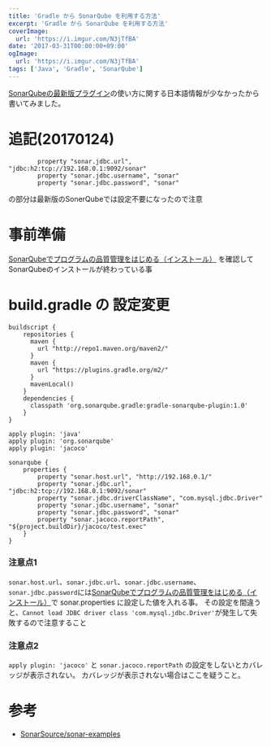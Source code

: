 ```yaml
---
title: 'Gradle から SonarQube を利用する方法'
excerpt: 'Gradle から SonarQube を利用する方法'
coverImage: 
  url: 'https://i.imgur.com/N3jTfBA'
date: '2017-03-31T00:00:00+09:00'
ogImage:
  url: 'https://i.imgur.com/N3jTfBA'
tags: ['Java', 'Gradle', 'SonarQube']
---
```


[SonarQubeの最新版プラグイン](http://docs.sonarqube.org/display/SONAR/Analyzing+with+SonarQube+Scanner+for+Gradle)の使い方に関する日本語情報が少なかったから書いてみました。

# 追記(20170124)

```
        property "sonar.jdbc.url", "jdbc:h2:tcp://192.168.0.1:9092/sonar"
        property "sonar.jdbc.username", "sonar"
        property "sonar.jdbc.password", "sonar"
```

の部分は最新版のSonerQubeでは設定不要になったので注意

# 事前準備

[SonarQubeでプログラムの品質管理をはじめる（インストール）](http://qiita.com/sh-ogawa/items/4966afaaed72b444ab80)
を確認してSonarQubeのインストールが終わっている事

# build.gradle の 設定変更

```
buildscript {
    repositories { 
      maven {
        url "http://repo1.maven.org/maven2/"
      }
      maven {
        url "https://plugins.gradle.org/m2/"
      }
      mavenLocal()
    }
    dependencies { 
      classpath 'org.sonarqube.gradle:gradle-sonarqube-plugin:1.0'
    }
}

apply plugin: 'java'
apply plugin: 'org.sonarqube'
apply plugin: 'jacoco'

sonarqube {
    properties {
        property "sonar.host.url", "http://192.168.0.1/"
        property "sonar.jdbc.url", "jdbc:h2:tcp://192.168.0.1:9092/sonar"
        property "sonar.jdbc.driverClassName", "com.mysql.jdbc.Driver"
        property "sonar.jdbc.username", "sonar"
        property "sonar.jdbc.password", "sonar"
        property "sonar.jacoco.reportPath", "${project.buildDir}/jacoco/test.exec"
    }
}

```


### 注意点1

`sonar.host.url`、`sonar.jdbc.url`、`sonar.jdbc.username`、`sonar.jdbc.password`には[SonarQubeでプログラムの品質管理をはじめる（インストール）](http://qiita.com/sh-ogawa/items/4966afaaed72b444ab80)で sonar.properties に設定した値を入れる事。
その設定を間違うと、`Cannot load JDBC driver class 'com.mysql.jdbc.Driver'`が発生して失敗するので注意すること

### 注意点2

`apply plugin: 'jacoco'` と `sonar.jacoco.reportPath` の設定をしないとカバレッジが表示されない。
カバレッジが表示されない場合はここを疑うこと。

# 参考

* [SonarSource/sonar-examples](https://github.com/SonarSource/sonar-examples/blob/master/projects/multi-module/gradle/java-gradle-modules/build.gradle)
